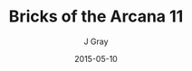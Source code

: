 ---
title: 'Bricks of the Arcana 11'
alt: 'Mysteries of the Arcana'
date: '2015-05-10'
author: 'J Gray'
artist: 'Keira'
chapter: 'None'
filler: false
---